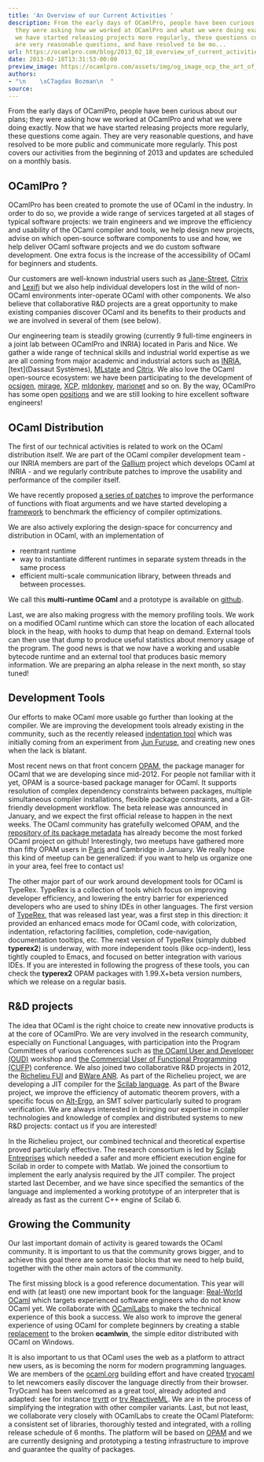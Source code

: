 ```yaml
---
title: 'An Overview of our Current Activities '
description: From the early days of OCamlPro, people have been curious about our plans;
  they were asking how we worked at OCamlPro and what we were doing exactly. Now that
  we have started releasing projects more regularly, these questions come again. They
  are very reasonable questions, and have resolved to be mo...
url: https://ocamlpro.com/blog/2013_02_18_overview_of_current_activities
date: 2013-02-18T13:31:53-00:00
preview_image: https://ocamlpro.com/assets/img/og_image_ocp_the_art_of_prog.png
authors:
- "\n    \xC7agdas Bozman\n  "
source:
---
```


<p>From the early days of OCamlPro, people have been curious about our plans; they were asking how we worked at OCamlPro and what we were doing exactly. Now that we have started releasing projects more regularly, these questions come again. They are very reasonable questions, and have resolved to be more public and communicate more regularly. This post covers our activities from the beginning of 2013 and updates are scheduled on a monthly basis.</p>
<h2>OCamlPro ?</h2>
<p>OCamlPro has been created to promote the use of OCaml in the industry. In order to do so, we provide a wide range of services targeted at all stages of typical software projects: we train engineers and we improve the efficiency and usability of the OCaml compiler and tools, we help design new projects, advise on which open-source software components to use and how, we help deliver OCaml software projects and we do custom software development. One extra focus is the increase of the accessibility of OCaml for beginners and students.</p>
<p>Our customers are well-known industrial users such as <a href="http://www.janestreet.com/">Jane-Street</a>, <a href="http://www.citrix.com/">Citrix</a> and <a href="http://www.lexifi.com/">Lexifi</a> but we also help individual developers lost in the wild of non-OCaml environments inter-operate OCaml with other components. We also believe that collaborative R&amp;D projects are a great opportunity to make existing companies discover OCaml and its benefits to their products and we are involved in several of them (see below).</p>
<p>Our engineering team is steadily growing (currently 9 full-time engineers in a joint lab between OCamlPro and INRIA) located in Paris and Nice. We gather a wide range of technical skills and industrial world expertise as we are all coming from major academic and industrial actors such as <a href="http://www.inria.fr/">INRIA</a>, [text](Dassaut Systèmes), <a href="http://www.mlstate.com/">MLstate</a> and <a href="http://www.citrix.com/">Citrix</a>. We also love the OCaml open-source ecosystem: we have been participating to the development of <a href="http://ocsigen.org/">ocsigen</a>, <a href="http://www.openmirage.org/">mirage</a>, <a href="http://www.xen.org/products/cloudxen.html">XCP</a>, <a href="http://mldonkey.sourceforge.net/">mldonkey</a>, <a href="http://www.marionnet.org/EN/">marionet</a> and so on. By the way, OCamlPro has some open <a href="https://ocamlpro.com/jobs">positions</a> and we are still looking to hire excellent software engineers!</p>
<h2>OCaml Distribution</h2>
<p>The first of our technical activities is related to work on the OCaml distribution itself. We are part of the OCaml compiler development team - our INRIA members are part of the <a href="http://gallium.inria.fr/">Gallium</a> project which develops OCaml at INRIA - and we regularly contribute patches to improve the usability and performance of the compiler itself.</p>
<p>We have recently proposed <a href="http://caml.inria.fr/mantis/view.php?id=5894">a series of patches</a> to improve the performance of functions with float arguments and we have started developing a <a href="https://github.com/chambart/ocp-bench">framework</a> to benchmark the efficiency of compiler optimizations.</p>
<p>We are also actively exploring the design-space for concurrency and distribution in OCaml, with an implementation of</p>
<ul>
<li>reentrant runtime
</li>
<li>way to instantiate different runtimes in separate system threads in the same process
</li>
<li>efficient multi-scale communication library, between threads and between processes.
</li>
</ul>
<p>We call this <strong>multi-runtime OCaml</strong> and a prototype is available on <a href="https://github.com/lucasaiu/ocaml/tree/master">github</a>.</p>
<p>Last, we are also making progress with the memory profiling tools. We work on a modified OCaml runtime which can store the location of each allocated block in the heap, with hooks to dump that heap on demand. External tools can then use that dump to produce useful statistics about memory usage of the program. The good news is that we now have a working and usable bytecode runtime and an external tool that produces basic memory information. We are preparing an alpha release in the next month, so stay tuned!</p>
<h2>Development Tools</h2>
<p>Our efforts to make OCaml more usable go further than looking at the compiler. We are improving the development tools already existing in the community, such as the recently released <a href="https://github.com/OCamlPro/ocp-indent">indentation tool</a> which was initially coming from an experiment from <a href="https://bitbucket.org/camlspotter/ocaml-indent">Jun Furuse</a>, and creating new ones when the lack is blatant.</p>
<p>Most recent news on that front concern <a href="http://opam.ocamlpro.com/">OPAM</a>, the package manager for OCaml that we are developing since mid-2012. For people not familiar with it yet, OPAM is a source-based package manager for OCaml. It supports resolution of complex dependency constraints between packages, multiple simultaneous compiler installations, flexible package constraints, and a Git-friendly development workflow. The beta release was announced in January, and we expect the first official release to happen in the next weeks. The OCaml community has gratefully welcomed OPAM, and the <a href="https://github.com/OCamlPro/opam-repository">repository of its package metadata</a> has already become the most forked OCaml project on github! Interestingly, two meetups have gathered more than fifty OPAM users in <a href="http://meetup.ocaml-lang.fr/">Paris</a> and Cambridge in January. We really hope this kind of meetup can be generalized: if you want to help us organize one in your area, feel free to contact us!</p>
<p>The other major part of our work around development tools for OCaml is TypeRex. TypeRex is a collection of tools which focus on improving developer efficiency, and lowering the entry barrier for experienced developers who are used to shiny IDEs in other languages. The first version of <a href="http://www.typerex.org/">TypeRex</a>, that was released last year, was a first step in this direction: it provided an enhanced emacs mode for OCaml code, with colorization, indentation, refactoring facilities, completion, code-navigation, documentation tooltips, etc. The next version of TypeRex (simply dubbed <strong>typerex2</strong>) is underway, with more independent tools (like ocp-indent), less tightly coupled to Emacs, and focused on better integration with various IDEs. If you are interested in following the progress of these tools, you can check the <strong>typerex2</strong> OPAM packages with 1.99.X+beta version numbers, which we release on a regular basis.</p>
<h2>R&amp;D projects</h2>
<p>The idea that OCaml is the right choice to create new innovative products is at the core of OCamlPro. We are very involved in the research community, especially on Functional Languages, with participation into the Program Committees of various conferences such as <a href="http://oud.ocaml.org/">the OCaml User and Developer (OUD)</a> workshop and <a href="http://cufp.org/">the Commercial User of Functional Programming (CUFP)</a> conference. We also joined two collaborative R&amp;D projects in 2012, the <a href="http://www.richelieu.pro/">Richelieu FUI</a> and <a href="http://bware.lri.fr/index.php/BWare_project">BWare ANR</a>. As part of the Richelieu project, we are developing a JIT compiler for the <a href="http://www.scilab.org/">Scilab language</a>. As part of the Bware project, we improve the efficiency of automatic theorem provers, with a specific focus on <a href="http://alt-ergo.lri.fr/">Alt-Ergo</a>, an SMT solver particularly suited to program verification. We are always interested in bringing our expertise in compiler technologies and knowledge of complex and distributed systems to new R&amp;D projects: contact us if you are interested!</p>
<p>In the Richelieu project, our combined technical and theoretical expertise proved particularly effective. The research consortium is led by <a href="http://www.scilab-enterprises.com/">Scilab Entreprises</a> which needed a safer and more efficient execution engine for Scilab in order to compete with Matlab. We joined the consortium to implement the early analysis required by the JIT compiler. The project started last December, and we have since specified the semantics of the language and implemented a working prototype of an interpreter that is already as fast as the current C++ engine of Scilab 6.</p>
<h2>Growing the Community</h2>
<p>Our last important domain of activity is geared towards the OCaml community. It is important to us that the community grows bigger, and to achieve this goal there are some basic blocks that we need to help build, together with the other main actors of the community.</p>
<p>The first missing block is a good reference documentation. This year will end with (at least) one new important book for the language: <a href="http://www.realworldocaml.org/">Real-World OCaml</a> which targets experienced software engineers who do not know OCaml yet. We collaborate with <a href="http://www.cl.cam.ac.uk/projects/ocamllabs/">OCamlLabs</a> to make the technical experience of this book a success. We also work to improve the general experience of using OCaml for complete beginners by creating a stable <a href="https://github.com/OCamlPro/ocp-edit-simple">replacement</a> to the broken <strong>ocamlwin</strong>, the simple editor distributed with OCaml on Windows.</p>
<p>It is also important to us that OCaml uses the web as a platform to attract new users, as is becoming the norm for modern programming languages. We are members of the <a href="http://www.ocaml.org/">ocaml.org</a> building effort and have created <a href="http://try.ocamlpro.com/">tryocaml</a> to let newcomers easily discover the language directly from their browser. TryOcaml has been welcomed as a great tool, already adopted and adapted: see for instance <a href="http://rtt.forge.ocamlcore.org/tryrtt.html">tryrtt</a> or <a href="http://rml.lri.fr/tryrml/">try ReactiveML</a>. We are in the process of simplifying the integration with other compiler variants.
Last, but not least, we collaborate very closely with OCamlLabs to create the OCaml Plateform: a consistent set of libraries, thoroughly tested and integrated, with a rolling release schedule of 6 months. The platform will be based on <a href="http://opam.ocamlpro.com/">OPAM</a> and we are currently designing and prototyping a testing infrastructure to improve and guarantee the quality of packages.</p>

